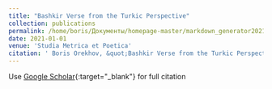 ```yaml
---
title: "Bashkir Verse from the Turkic Perspective"
collection: publications
permalink: /home/boris/Документы/homepage-master/markdown_generator2021-01-01-Bashkir-Verse-from-the-Turkic-Perspective
date: 2021-01-01
venue: 'Studia Metrica et Poetica'
citation: ' Boris Orekhov, &quot;Bashkir Verse from the Turkic Perspective.&quot; Studia Metrica et Poetica, 2021.'
---
```

Use [Google Scholar](https://scholar.google.com/scholar?q=Bashkir+Verse+from+the+Turkic+Perspective){:target="_blank"} for full citation